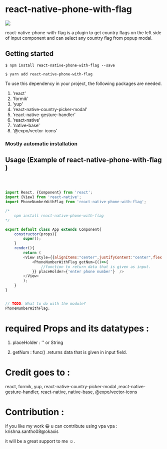 # react-native-phone-with-flag

![](https://i.imgur.com/N39m09b.gif)

react-native-phone-with-flag is a plugin to get country flags on the left side of input component and can select any country flag from popup modal. 

## Getting started

`$ npm install react-native-phone-with-flag --save`

`$ yarn add react-native-phone-with-flag`

To use this dependency in your project, the following packages are needed. 
1. 'react'
2. 'formik'
3. 'yup'
4. 'react-native-country-picker-modal'
2. 'react-native-gesture-handler'
3. 'react-native'
5. 'native-base'
4. '@expo/vector-icons'

### Mostly automatic installation


## Usage (Example of react-native-phone-with-flag )
```javascript



import React, {Component} from 'react';
import {View} from 'react-native'; 
import PhoneNumberWithFlag from 'react-native-phone-with-flag';

/*
    npm install react-native-phone-with-flag
*/

export default class App extends Component{
    constructor(props){
        super();
    }
    render(){
        return (
        <View style={{alignItems:"center",justifyContent:"center",flex:1}}>
            <PhoneNumberWithFlag getNum={()=>{
                //function to return data that is given as input.
            }} placeHolder={'enter phone number'}  />
        </View>
        );
    }
}


// TODO: What to do with the module?
PhoneNumberWithFlag;
```

# required Props and its datatypes :

1. placeHolder  : '' or String

2. getNum       : func() 
                        .returns data that is given in input field.

# Credit goes to : 

react, formik, yup, react-native-country-picker-modal ,react-native-gesture-handler, react-native, native-base, @expo/vector-icons

# Contribution :

if you like my work 😀 u can contribute using vpa
vpa : krishna.santho08@okaxis

it will be a great support to me ☺.

